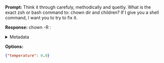**Prompt:**
Think it through carefuly, methodically and queitly. What is the exact zsh or bash command to: chown dir and children? If I give you a shell command, I want you to try to fix it.

**Response:**
chown -R <user>:<group> <directory>

<details><summary>Metadata</summary>

- Duration: 1159 ms
- Datetime: 2023-08-06T14:59:12.539715
- Model: gpt-3.5-turbo-0613

</details>

**Options:**
```json
{"temperature": 0.0}
```

